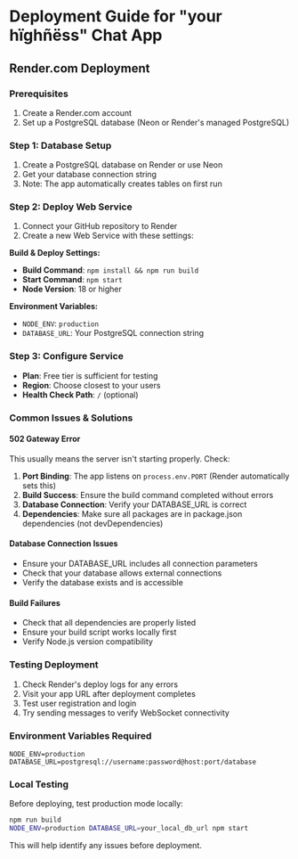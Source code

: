 # Deployment Guide for "your hïghñëss" Chat App

## Render.com Deployment

### Prerequisites
1. Create a Render.com account
2. Set up a PostgreSQL database (Neon or Render's managed PostgreSQL)

### Step 1: Database Setup
1. Create a PostgreSQL database on Render or use Neon
2. Get your database connection string
3. Note: The app automatically creates tables on first run

### Step 2: Deploy Web Service
1. Connect your GitHub repository to Render
2. Create a new Web Service with these settings:

**Build & Deploy Settings:**
- **Build Command**: `npm install && npm run build`
- **Start Command**: `npm start`
- **Node Version**: 18 or higher

**Environment Variables:**
- `NODE_ENV`: `production`
- `DATABASE_URL`: Your PostgreSQL connection string

### Step 3: Configure Service
- **Plan**: Free tier is sufficient for testing
- **Region**: Choose closest to your users
- **Health Check Path**: `/` (optional)

### Common Issues & Solutions

#### 502 Gateway Error
This usually means the server isn't starting properly. Check:

1. **Port Binding**: The app listens on `process.env.PORT` (Render automatically sets this)
2. **Build Success**: Ensure the build command completed without errors
3. **Database Connection**: Verify your DATABASE_URL is correct
4. **Dependencies**: Make sure all packages are in package.json dependencies (not devDependencies)

#### Database Connection Issues
- Ensure your DATABASE_URL includes all connection parameters
- Check that your database allows external connections
- Verify the database exists and is accessible

#### Build Failures
- Check that all dependencies are properly listed
- Ensure your build script works locally first
- Verify Node.js version compatibility

### Testing Deployment
1. Check Render's deploy logs for any errors
2. Visit your app URL after deployment completes
3. Test user registration and login
4. Try sending messages to verify WebSocket connectivity

### Environment Variables Required
```
NODE_ENV=production
DATABASE_URL=postgresql://username:password@host:port/database
```

### Local Testing
Before deploying, test production mode locally:
```bash
npm run build
NODE_ENV=production DATABASE_URL=your_local_db_url npm start
```

This will help identify any issues before deployment.